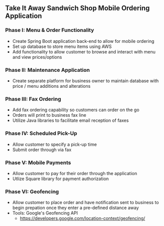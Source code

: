 ## Take It Away Sandwich Shop Mobile Ordering Application
### Phase I: Menu & Order Functionality 
* Create Spring Boot application back-end to allow for mobile ordering
* Set up database to store menu items using AWS
* Add functionality to allow customer to browse and interact with menu and view prices/options

### Phase II: Maintenance Application
* Create separate platform for business owner to maintain database with price / menu additions and alterations

### Phase III: Fax Ordering
* Add fax ordering capability so customers can order on the go
* Orders will print to business fax line
* Utilize Java libraries to facilitate email reception of faxes

### Phase IV: Scheduled Pick-Up
* Allow customer to specify a pick-up time
* Submit order through via fax

### Phase V: Mobile Payments
* Allow customer to pay for their order through the application
* Utlize Square library for payment authorization

### Phase VI: Geofencing
* Allow customer to place order and have notification sent to business to begin prepation once they enter a pre-defined distance away
* Tools: Google's Geofencing API
  * https://developers.google.com/location-context/geofencing/
